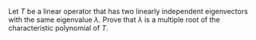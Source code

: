 Let $T$ be a linear operator that has two linearly independent eigenvectors with the same eigenvalue $\lambda$. Prove that $\lambda$ is a multiple root of the characteristic polynomial of $T$.